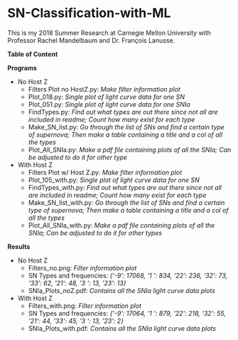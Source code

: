 # SN-Classification-with-ML

This is my 2018 Summer Research at Carnegie Mellon University with Professor Rachel Mandelbaum and Dr. François Lanusse. 

**Table of Content**

**Programs**

  - No Host Z
     - Filters Plot no HostZ.py: *Make filter information plot*
     - Plot_018.py: *Single plot of light curve data for one SN*
     - Plot_051.py: *Single plot of light curve data for one SNIa*
     - FindTypes.py: *Find out what types are out there since not all are included in readme; Count how many exist for each type*
     - Make_SN_list.py: *Go through the list of SNs and find a certain type of supernova; Then make a table containing a title and a col of all the types*
     - Plot_All_SNIa.py: *Make a pdf file containing plots of all the SNIa; Can be adjusted to do it for other type*
  - With Host Z
     - Filters Plot w/ Host Z.py: *Make filter information plot*
     - Plot_105_with.py: *Single plot of light curve data for one SN*
     - FindTypes_with.py: *Find out what types are out there since not all are included in readme; Count how many exist for each type*
     - Make_SN_list_with.py: *Go through the list of SNs and find a certain type of supernova; Then make a table containing a title and a col of all the types*
     - Plot_All_SNIa_with.py: *Make a pdf file containing plots of all the SNIa; Can be adjusted to do it for other types*

**Results**

   - No Host Z
     - Filters_no.png: *Filter information plot*
     - SN Types and frequencies: *{‘-9': 17068, '1 ': 834, '22': 236, '32': 73, '33': 62, '21': 48, '3 ': 13, '23': 13}*
     - SNIa_Plots_noZ.pdf: *Contains all the SNIa light curve data plots* 
   - With Host Z
     - Filters_with.png: *Filter information plot*
     - SN Types and frequencies: *{'-9': 17064, '1 ': 879, '22': 218, '32': 55, '21': 44, '33': 45, '3 ': 13, '23': 2}*
     - SNIa_Plots_with.pdf: *Contains all the SNIa light curve data plots*
